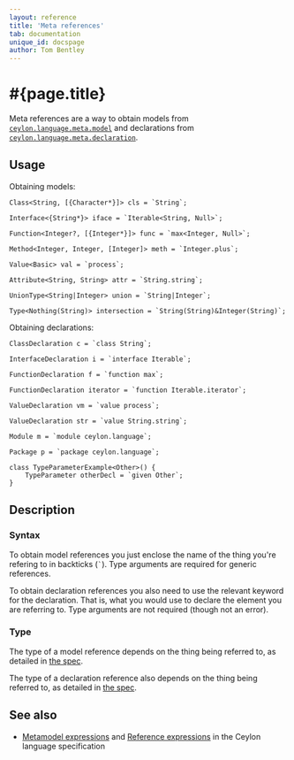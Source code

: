 ```yaml
---
layout: reference
title: 'Meta references'
tab: documentation
unique_id: docspage
author: Tom Bentley
---
```


# #{page.title}

Meta references are a way to obtain models from 
[`ceylon.language.meta.model`](#{site.urls.apidoc_current}/meta/model/index.html)
and declarations from 
[`ceylon.language.meta.declaration`](#{site.urls.apidoc_current}/meta/declaration/index.html).

## Usage 

Obtaining models:

<!-- try: -->
    Class<String, [{Character*}]> cls = `String`;
    
    Interface<{String*}> iface = `Iterable<String, Null>`;
    
    Function<Integer?, [{Integer*}]> func = `max<Integer, Null>`;
    
    Method<Integer, Integer, [Integer]> meth = `Integer.plus`;
    
    Value<Basic> val = `process`;
    
    Attribute<String, String> attr = `String.string`;
    
    UnionType<String|Integer> union = `String|Integer`;
    
    Type<Nothing(String)> intersection = `String(String)&Integer(String)`;

Obtaining declarations:

<!-- try: -->
    ClassDeclaration c = `class String`;
    
    InterfaceDeclaration i = `interface Iterable`;
    
    FunctionDeclaration f = `function max`;
    
    FunctionDeclaration iterator = `function Iterable.iterator`;
    
    ValueDeclaration vm = `value process`;
    
    ValueDeclaration str = `value String.string`;
    
    Module m = `module ceylon.language`;
    
    Package p = `package ceylon.language`;
    
    class TypeParameterExample<Other>() {
        TypeParameter otherDecl = `given Other`;
    }

## Description

### Syntax

To obtain model references you just enclose the name of the thing you're refering to in 
backticks (`` ` ``). Type arguments are required for generic references.

To obtain declaration references you also need to use the relevant keyword for the declaration. 
That is, what you would use to declare the element you are referring to. 
Type arguments are not required (though not an error).

### Type

The type of a model reference depends on the thing being referred 
to, as detailed in 
[the spec](#{site.urls.spec_current}#typeofametamodelexpression).

The type of a declaration reference also depends on the thing 
being referred to, as detailed in 
[the spec](#{site.urls.spec_current}#typeofareferenceexpression).

## See also

* [Metamodel expressions](#{site.urls.spec_current}#metamodelexpressions) and
  [Reference expressions](#{site.urls.spec_current}#referenceexpressions) in 
  the Ceylon language specification

